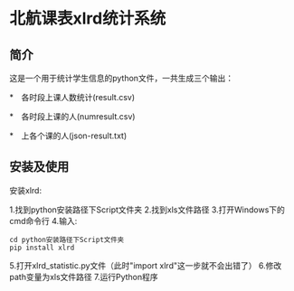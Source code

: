 # 北航课表xlrd统计系统

## 简介

这是一个用于统计学生信息的python文件，一共生成三个输出：

*　各时段上课人数统计(result.csv)

*　各时段上课的人(numresult.csv)

*　上各个课的人(json-result.txt)

## 安装及使用

安装xlrd:

1.找到python安装路径下Script文件夹
2.找到xls文件路径
3.打开Windows下的cmd命令行
4.输入:
```shell
cd python安装路径下Script文件夹
pip install xlrd
```
5.打开xlrd_statistic.py文件（此时"import xlrd"这一步就不会出错了）
6.修改path变量为xls文件路径
7.运行Python程序
